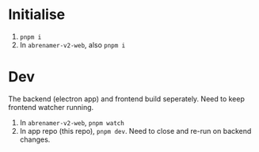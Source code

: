 # Initialise
1. `pnpm i`
2. In `abrenamer-v2-web`, also `pnpm i`

# Dev
The backend (electron app) and frontend build seperately. Need to keep frontend watcher running.

1. In `abrenamer-v2-web`, `pnpm watch`
2. In app repo (this repo), `pnpm dev`. Need to close and re-run on backend changes.